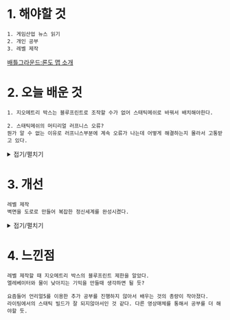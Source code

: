 # 1. 해야할 것
```
1. 게임산업 뉴스 읽기
2. 개인 공부
3. 레벨 제작
```
[배틀그라운드:론도 맵 소개](https://www.gameinsight.co.kr/news/articleView.html?idxno=31329)


# 2. 오늘 배운 것
```
1. 지오메트리 박스는 블루프린트로 조작할 수가 없어 스태틱메쉬로 바꿔서 배치해야한다.

2. 스태틱메쉬의 머티리얼 러프니스 오류?
뭔가 알 수 없는 이유로 러프니스부분에 계속 오류가 나는데 어떻게 해결하는지 몰라서 고통받고 있다.
```
<details>
<summary>접기/펼치기</summary>

![image](https://github.com/JM94Ent/TIL-WIL/assets/143363550/e768ae38-3311-4607-9582-892f3e687ecd)

</details>



# 3. 개선
```
레벨 제작
벽면을 도로로 만들어 복잡한 정신세계를 완성시켰다.
```
<details>
<summary>접기/펼치기</summary>

![image](https://github.com/JM94Ent/TIL-WIL/assets/143363550/758d67c3-59e2-4715-b3f2-a53d896327f7)

</details>



# 4. 느낀점
```
레벨 제작할 때 지오메트리 박스의 블루프린트 제한을 알았다.
엘레베이터와 물이 낮아지는 기믹을 만들때 생각하면 될 듯?

요즘들어 언리얼5를 이용한 추가 공부를 진행하지 않아서 배우는 것의 총량이 작아졌다.
라이팅에서의 스태틱 빌드가 잘 되지않아서인 것 같다. 다른 영상매체를 통해서 공부를 더 해야할 듯.
```


